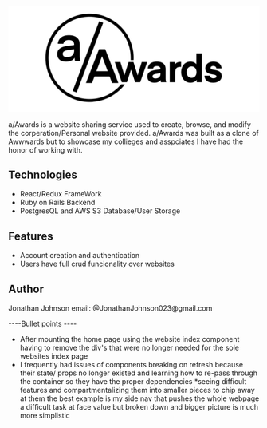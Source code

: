 ![upload_photo](app/assets/images/take2-of-logo.png)


a/Awards is a website sharing service used to create, browse, and modify the corperation/Personal website provided. a/Awards was built as a clone of Awwwards but to showcase my collieges and asspciates I have had the honor of working with.

## Technologies
* React/Redux FrameWork
* Ruby on Rails Backend
* PostgresQL and AWS S3 Database/User Storage
  

## Features
* Account creation and authentication
* Users have full crud funcionality over websites 

<h2>Author</h2>
Jonathan Johnson
email: @JonathanJohnson023@gmail.com

----Bullet points ----
* After mounting the home page using the website index component having to remove the div's that were no longer needed for the sole websites index page
* I frequently had issues of components breaking on refresh because their state/ props no longer existed and learning how to re-pass through the container so they have the proper dependencies
*seeing difficult features and compartmentalizing them into smaller pieces to chip away at them the best example is my side nav that pushes the whole webpage a difficult task at face value but broken down and bigger picture is much more simplistic